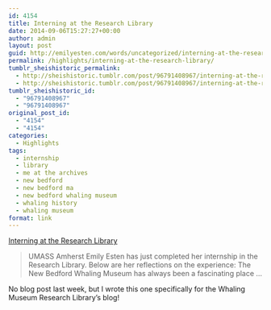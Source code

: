 ```yaml
---
id: 4154
title: Interning at the Research Library
date: 2014-09-06T15:27:27+00:00
author: admin
layout: post
guid: http://emilyesten.com/words/uncategorized/interning-at-the-research-library/
permalink: /highlights/interning-at-the-research-library/
tumblr_sheishistoric_permalink:
  - http://sheishistoric.tumblr.com/post/96791408967/interning-at-the-research-library
  - http://sheishistoric.tumblr.com/post/96791408967/interning-at-the-research-library
tumblr_sheishistoric_id:
  - "96791408967"
  - "96791408967"
original_post_id:
  - "4154"
  - "4154"
categories:
  - Highlights
tags:
  - internship
  - library
  - me at the archives
  - new bedford
  - new bedford ma
  - new bedford whaling museum
  - whaling history
  - whaling museum
format: link
---
```

[Interning at the Research Library](http://t.co/27fPQLh35l)

<div class="link_description">
  <blockquote class="link_og_blockquote">
    <p>
      UMASS Amherst Emily Esten has just completed her internship in the Research Library. Below are her reflections on the experience: The New Bedford Whaling Museum has always been a fascinating place &hellip;
    </p>
  </blockquote>
  
  <p>
    No blog post last week, but I wrote this one specifically for the Whaling Museum Research Library&rsquo;s blog!
  </p>
</div>